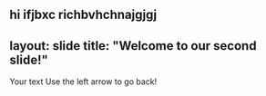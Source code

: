 hi
ifjbxc
richbvhchnajgjgj
---
layout: slide
title: "Welcome to our second slide!"
---
Your text
Use the left arrow to go back!
